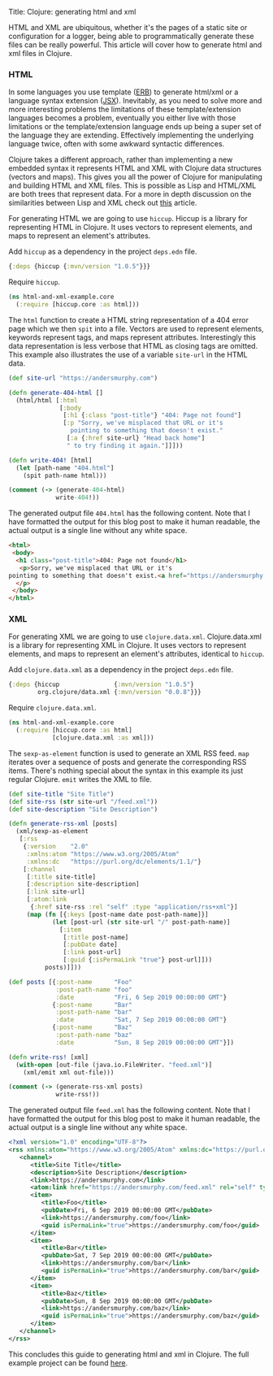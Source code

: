 Title: Clojure: generating html and xml

HTML and XML are ubiquitous, whether it's the pages of a static site or configuration for a logger, being able to programmatically generate these files can be really powerful. This article will cover how to generate html and xml files in Clojure.

### HTML

In some languages you use template ([ERB](https://ruby-doc.org/stdlib-2.6.4/libdoc/erb/rdoc/ERB.html)) to generate html/xml or a language syntax extension ([JSX](https://reactjs.org/docs/introducing-jsx.html)). Inevitably, as you need to solve more and more interesting problems the limitations of these template/extension languages becomes a problem, eventually you either live with those limitations or the template/extension language ends up being a super set of the language they are extending. Effectively implementing the underlying language twice, often with some awkward syntactic differences.

Clojure takes a different approach, rather than implementing a new embedded syntax it represents HTML and XML with Clojure data structures (vectors and maps). This gives you all the power of Clojure for manipulating and building HTML and XML files. This is possible as Lisp and HTML/XML are both trees that represent data. For a more in depth discussion on the similarities between Lisp and XML check out [this](https://www.defmacro.org/ramblings/lisp.html) article.

For generating HTML we are going to use `hiccup`. Hiccup is a library for representing HTML in Clojure. It uses vectors to represent elements, and maps to represent an element's attributes.

Add `hiccup` as a dependency in the project `deps.edn` file.

```clojure
{:deps {hiccup {:mvn/version "1.0.5"}}}
```

Require `hiccup`.

```clojure
(ns html-and-xml-example.core
  (:require [hiccup.core :as html]))
```

The `html` function to create a HTML string representation of a 404 error page which we then `spit` into a file. Vectors are used to represent elements, keywords represent tags, and maps represent attributes. Interestingly this data representation is less verbose that HTML as closing tags are omitted. This example also illustrates the use of a variable `site-url` in the HTML data.

```clojure
(def site-url "https://andersmurphy.com")

(defn generate-404-html []
  (html/html [:html
              [:body
               [:h1 {:class "post-title"} "404: Page not found"]
               [:p "Sorry, we've misplaced that URL or it's
                 pointing to something that doesn't exist."
                [:a {:href site-url} "Head back home"]
                " to try finding it again."]]]))

(defn write-404! [html]
  (let [path-name "404.html"]
    (spit path-name html)))

(comment (-> (generate-404-html)
             write-404!))
```

The generated output file `404.html` has the following content. Note that I have formatted the output for this blog post to make it human readable, the actual output is a single line without any white space.

```html
<html>
 <body>
  <h1 class="post-title">404: Page not found</h1>
   <p>Sorry, we've misplaced that URL or it's
pointing to something that doesn't exist.<a href="https://andersmurphy.com">Head back home</a> to try finding it again.
  </p>
 </body>
</html>
```

### XML

For generating XML we are going to use `clojure.data.xml`. Clojure.data.xml is a library for representing XML in Clojure. It uses vectors to represent elements, and maps to represent an element's attributes, identical to `hiccup`.

Add `clojure.data.xml` as a dependency in the project `deps.edn` file.

```clojure
{:deps {hiccup               {:mvn/version "1.0.5"}
        org.clojure/data.xml {:mvn/version "0.0.8"}}}
```

Require `clojure.data.xml`.

```clojure
(ns html-and-xml-example.core
  (:require [hiccup.core :as html]
            [clojure.data.xml :as xml]))
```

The `sexp-as-element` function is used to generate an XML RSS feed. `map` iterates over a sequence of posts and generate the corresponding RSS items. There's nothing special about the syntax in this example its just regular Clojure. `emit` writes the XML to file.

```clojure
(def site-title "Site Title")
(def site-rss (str site-url "/feed.xml"))
(def site-description "Site Description")

(defn generate-rss-xml [posts]
  (xml/sexp-as-element
   [:rss
    {:version    "2.0"
     :xmlns:atom "https://www.w3.org/2005/Atom"
     :xmlns:dc   "https://purl.org/dc/elements/1.1/"}
    [:channel
     [:title site-title]
     [:description site-description]
     [:link site-url]
     [:atom:link
      {:href site-rss :rel "self" :type "application/rss+xml"}]
     (map (fn [{:keys [post-name date post-path-name]}]
            (let [post-url (str site-url "/" post-path-name)]
              [:item
               [:title post-name]
               [:pubDate date]
               [:link post-url]
               [:guid {:isPermaLink "true"} post-url]]))
          posts)]]))

(def posts [{:post-name      "Foo"
             :post-path-name "foo"
             :date           "Fri, 6 Sep 2019 00:00:00 GMT"}
            {:post-name      "Bar"
             :post-path-name "bar"
             :date           "Sat, 7 Sep 2019 00:00:00 GMT"}
            {:post-name      "Baz"
             :post-path-name "baz"
             :date           "Sun, 8 Sep 2019 00:00:00 GMT"}])

(defn write-rss! [xml]
  (with-open [out-file (java.io.FileWriter. "feed.xml")]
    (xml/emit xml out-file)))

(comment (-> (generate-rss-xml posts)
             write-rss!))
```

The generated output file `feed.xml` has the following content. Note that I have formatted the output for this blog post to make it human readable, the actual output is a single line without any white space.

```xml
<?xml version="1.0" encoding="UTF-8"?>
<rss xmlns:atom="https://www.w3.org/2005/Atom" xmlns:dc="https://purl.org/dc/elements/1.1/" version="2.0">
   <channel>
      <title>Site Title</title>
      <description>Site Description</description>
      <link>https://andersmurphy.com</link>
      <atom:link href="https://andersmurphy.com/feed.xml" rel="self" type="application/rss+xml" />
      <item>
         <title>Foo</title>
         <pubDate>Fri, 6 Sep 2019 00:00:00 GMT</pubDate>
         <link>https://andersmurphy.com/foo</link>
         <guid isPermaLink="true">https://andersmurphy.com/foo</guid>
      </item>
      <item>
         <title>Bar</title>
         <pubDate>Sat, 7 Sep 2019 00:00:00 GMT</pubDate>
         <link>https://andersmurphy.com/bar</link>
         <guid isPermaLink="true">https://andersmurphy.com/bar</guid>
      </item>
      <item>
         <title>Baz</title>
         <pubDate>Sun, 8 Sep 2019 00:00:00 GMT</pubDate>
         <link>https://andersmurphy.com/baz</link>
         <guid isPermaLink="true">https://andersmurphy.com/baz</guid>
      </item>
   </channel>
</rss>
```

This concludes this guide to generating html and xml in Clojure. The full example project can be found [here](https://github.com/andersmurphy/clj-cookbook/tree/master/generating-files/html-and-xml-example).

